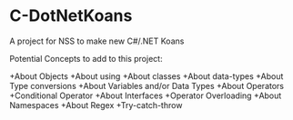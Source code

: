 # C-DotNetKoans
A project for NSS to make new C#/.NET Koans

Potential Concepts to add to this project:

+About Objects
+About using
+About classes
+About data-types
+About Type conversions
+About Variables and/or Data Types
+About Operators
+Conditional Operator
+About Interfaces
+Operator Overloading
+About Namespaces
+About Regex
+Try-catch-throw

